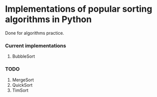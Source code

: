 # Implementations of popular sorting algorithms in Python

Done for algorithms practice.

### Current implementations

1. BubbleSort


### TODO

1. MergeSort
2. QuickSort
3. TimSort